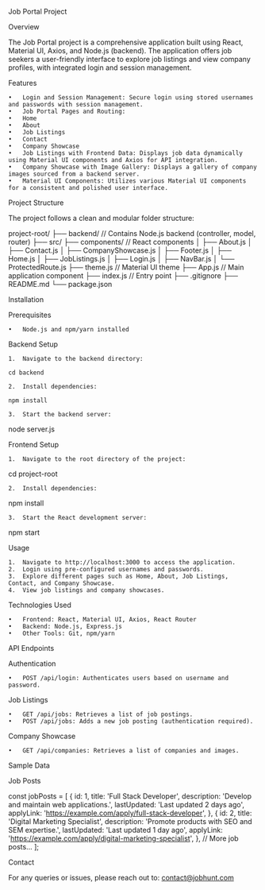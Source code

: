
Job Portal Project

Overview

The Job Portal project is a comprehensive application built using React, Material UI, Axios, and Node.js (backend). The application offers job seekers a user-friendly interface to explore job listings and view company profiles, with integrated login and session management.

Features

	•	Login and Session Management: Secure login using stored usernames and passwords with session management.
	•	Job Portal Pages and Routing:
	•	Home
	•	About
	•	Job Listings
	•	Contact
	•	Company Showcase
	•	Job Listings with Frontend Data: Displays job data dynamically using Material UI components and Axios for API integration.
	•	Company Showcase with Image Gallery: Displays a gallery of company images sourced from a backend server.
	•	Material UI Components: Utilizes various Material UI components for a consistent and polished user interface.

Project Structure

The project follows a clean and modular folder structure:

project-root/
  ├── backend/  // Contains Node.js backend (controller, model, router)
  ├── src/
      ├── components/  // React components
      │   ├── About.js
      │   ├── Contact.js
      │   ├── CompanyShowcase.js
      │   ├── Footer.js
      │   ├── Home.js
      │   ├── JobListings.js
      │   ├── Login.js
      │   ├── NavBar.js
      │   └── ProtectedRoute.js
      ├── theme.js  // Material UI theme
      ├── App.js  // Main application component
      ├── index.js  // Entry point
  ├── .gitignore
  ├── README.md
  └── package.json

Installation

Prerequisites

	•	Node.js and npm/yarn installed

Backend Setup

	1.	Navigate to the backend directory:

```cd backend```


	2.	Install dependencies:

```npm install```


	3.	Start the backend server:

node server.js



Frontend Setup

	1.	Navigate to the root directory of the project:

cd project-root


	2.	Install dependencies:

npm install


	3.	Start the React development server:

npm start



Usage

	1.	Navigate to http://localhost:3000 to access the application.
	2.	Login using pre-configured usernames and passwords.
	3.	Explore different pages such as Home, About, Job Listings, Contact, and Company Showcase.
	4.	View job listings and company showcases.

Technologies Used

	•	Frontend: React, Material UI, Axios, React Router
	•	Backend: Node.js, Express.js
	•	Other Tools: Git, npm/yarn

API Endpoints

Authentication

	•	POST /api/login: Authenticates users based on username and password.

Job Listings

	•	GET /api/jobs: Retrieves a list of job postings.
	•	POST /api/jobs: Adds a new job posting (authentication required).

Company Showcase

	•	GET /api/companies: Retrieves a list of companies and images.

Sample Data

Job Posts

const jobPosts = [
  {
    id: 1,
    title: 'Full Stack Developer',
    description: 'Develop and maintain web applications.',
    lastUpdated: 'Last updated 2 days ago',
    applyLink: 'https://example.com/apply/full-stack-developer',
  },
  {
    id: 2,
    title: 'Digital Marketing Specialist',
    description: 'Promote products with SEO and SEM expertise.',
    lastUpdated: 'Last updated 1 day ago',
    applyLink: 'https://example.com/apply/digital-marketing-specialist',
  },
  // More job posts...
];

Contact

For any queries or issues, please reach out to: contact@jobhunt.com
